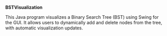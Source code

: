 
**BSTVisualization**

This Java program visualizes a Binary Search Tree (BST) using Swing for the GUI. It allows users to dynamically add and delete nodes from the tree, with automatic visualization updates.
